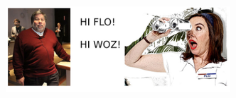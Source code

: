 <html>
  <title>This site is an embarassment to all involved</title>

<img src="images/Untitled.jpg">